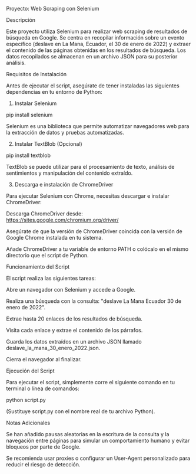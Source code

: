 Proyecto: Web Scraping con Selenium

Descripción

Este proyecto utiliza Selenium para realizar web scraping de resultados de búsqueda en Google. Se centra en recopilar información sobre un evento específico (deslave en La Mana, Ecuador, el 30 de enero de 2022) y extraer el contenido de las páginas obtenidas en los resultados de búsqueda. Los datos recopilados se almacenan en un archivo JSON para su posterior análisis.

Requisitos de Instalación

Antes de ejecutar el script, asegúrate de tener instaladas las siguientes dependencias en tu entorno de Python:

1. Instalar Selenium

pip install selenium

Selenium es una biblioteca que permite automatizar navegadores web para la extracción de datos y pruebas automatizadas.

2. Instalar TextBlob (Opcional)

pip install textblob

TextBlob se puede utilizar para el procesamiento de texto, análisis de sentimientos y manipulación del contenido extraído.

3. Descarga e instalación de ChromeDriver

Para ejecutar Selenium con Chrome, necesitas descargar e instalar ChromeDriver:

Descarga ChromeDriver desde: https://sites.google.com/chromium.org/driver/

Asegúrate de que la versión de ChromeDriver coincida con la versión de Google Chrome instalada en tu sistema.

Añade ChromeDriver a tu variable de entorno PATH o colócalo en el mismo directorio que el script de Python.

Funcionamiento del Script

El script realiza las siguientes tareas:

Abre un navegador con Selenium y accede a Google.

Realiza una búsqueda con la consulta: "deslave La Mana Ecuador 30 de enero de 2022".

Extrae hasta 20 enlaces de los resultados de búsqueda.

Visita cada enlace y extrae el contenido de los párrafos.

Guarda los datos extraídos en un archivo JSON llamado deslave_la_mana_30_enero_2022.json.

Cierra el navegador al finalizar.

Ejecución del Script

Para ejecutar el script, simplemente corre el siguiente comando en tu terminal o línea de comandos:

python script.py

(Sustituye script.py con el nombre real de tu archivo Python).

Notas Adicionales

Se han añadido pausas aleatorias en la escritura de la consulta y la navegación entre páginas para simular un comportamiento humano y evitar bloqueos por parte de Google.

Se recomienda usar proxies o configurar un User-Agent personalizado para reducir el riesgo de detección.
